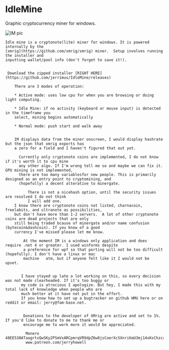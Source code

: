 # IdleMine
 Graphic cryptocurrency miner for windows.

![IM pic](https://i.imgur.com/V2T0cXJ.png "in action")


    Idle mine is a cryptonote(lite) miner for windows. It is powered internally by the 
    [xmrig](https://github.com/xmrig/xmrig) miner.  Setup involves running the installer and 
    inputting wallet/pool info (don't forget to save it!).
     
     
     Download the zipped installer [RIGHT HERE](https://github.com/jerrimus/IdleMine/releases)
      
        There are 3 modes of operation:
        
        * Active mode: uses low cpu for when you are browsing or doing light computing.
         
        * Idle Mine: if no activity (keyboard or mouse input) is detected in the timeframe you 
        select, mining begins automatically 
         
        * Normal mode: push start and walk away
        
        
        IM displays data from the miner onscreen, I would display hashrate but the json that xmrig exports has
        a zero for a field and I haven't figured that out yet.
        
          Currently only cryptonote coins are implemented, I do not know if it's worth it to cpu mine 
          any other algo. If I'm wrong tell me so and maybe we can fix it.  GPU mining is not implemented,
          there are too many variablesfor new people. This is primarily designed as an entry point to cryptomining, and
          (hopefully) a decent alterative to minergate.
        
              There is not a nicehash option, until the security issues are resolved I do not think 
              I will add one.
        I know there are cryptonote coins not listed, charnacoin, freelabits, and ultranote as possibilities,
        but don't have more than 1-2 servers.  A lot of other cryptonote coins are dead projects that are only
        still being traded bcause of minergate and/or name confusion (bytecoin&dashcoin). If you know of a good 
        currency I've missed please let me know.   
         
            At the moment IM is a windows only application and does require .net 4 or greater. I used winforms despite
            a preference for wpf so that porting will not be too difficult (hopefully). I don't have a linux or mac 
            machine   atm, but if anyone felt like it I would not be upset.
            
            
           I have stayed up late a lot working on this, so every decision was not made clearheaded. If it's too buggy or 
           my code is atrocious I apologize. But hey, I made this with my total lack of knowledge when people who are
           much better at it have not put in the effort.
           If you know how to set up a bugtracker on github HMU here or on reddit or email: jerry@fam-base.net.
        
          
            Donations to the developer of XMrig are active and set to 1%. If you'd like to donate to me to thank me or
            encourage me to work more it would be appreciated. 
             
             Monero 48EE538ATaagrtvQwSKy2PSmVxARCpmrqVR9dpZ6w8jsCoerXcSXnriHaU3mj14xKsChzcxs1aWRiMMnsPWabHFEGVQUmhq
             www.patreon.com/jerryhowell
